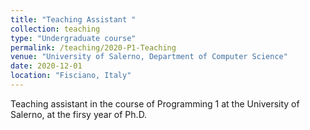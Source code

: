 ```yaml
---
title: "Teaching Assistant "
collection: teaching
type: "Undergraduate course"
permalink: /teaching/2020-P1-Teaching
venue: "University of Salerno, Department of Computer Science"
date: 2020-12-01
location: "Fisciano, Italy"
---
```


Teaching assistant in the course of Programming 1 at the University of Salerno, at the firsy year of Ph.D.
